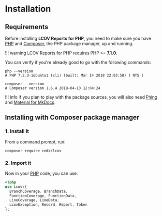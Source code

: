 # Installation

## Requirements
Before installing **LCOV Reports for PHP**, you need to make sure you have [PHP](https://secure.php.net)
and [Composer](https://getcomposer.org), the PHP package manager, up and running.

!!! warning
    LCOV Reports for PHP requires PHP >= **7.1.0**.
    
You can verify if you're already good to go with the following commands:

```shell
php --version
# PHP 7.2.3-1ubuntu1 (cli) (built: Mar 14 2018 22:03:58) ( NTS )

composer --version
# Composer version 1.6.4 2018-04-13 12:04:24
```

!!! info
    If you plan to play with the package sources, you will also need
    [Phing](https://www.phing.info) and [Material for MkDocs](https://squidfunk.github.io/mkdocs-material).

## Installing with Composer package manager

### 1. Install it
From a command prompt, run:

```shell
composer require cedx/lcov
```

### 2. Import it
Now in your [PHP](https://secure.php.net) code, you can use:

```php
<?php
use Lcov\{
  BranchCoverage, BranchData,
  FunctionCoverage, FunctionData,
  LineCoverage, LineData,
  LcovException, Record, Report, Token
};
```
